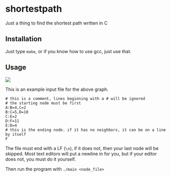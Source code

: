 # shortestpath
Just a thing to find the shortest path written in C

## Installation

Just type `make`, or if you know how to use gcc, just use that.

## Usage

![](https://upload.wikimedia.org/wikipedia/commons/thumb/3/3b/Shortest_path_with_direct_weights.svg/250px-Shortest_path_with_direct_weights.svg.png)

This is an example input file for the above graph.

```
# this is a comment, lines beginning with a # will be ignored
# the starting node must be first
A:B=4,C=2
B:C=5,D=10
C:E=2
D:F=11
E:D=4
# this is the ending node. if it has no neighbors, it can be on a line by itself
F
```

The file must end with a LF (`\n`), if it does not, then your last node will be skipped.  Most text editors will put a newline in for you, but if your editor does not, you must do it yourself.

Then run the program with `./main <node_file>`
